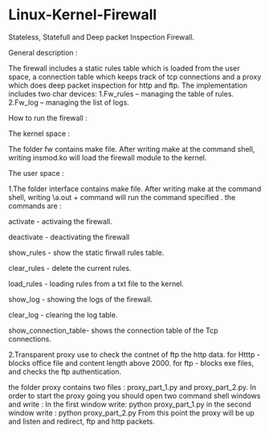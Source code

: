 # Linux-Kernel-Firewall
Stateless, Statefull and Deep packet Inspection Firewall.

General description :

The firewall includes a static rules table which is loaded from the user space, 
a connection table which keeps track of tcp connections and a proxy which does deep packet inspection for http and ftp. 
The implementation includes two char devices:
1.Fw_rules – managing the table of rules.
2.Fw_log – managing the list of logs.

How to run the firewall :

The kernel space :

The folder fw contains make file. After writing make at the command shell, writing insmod.ko will load
the firewall module to the kernel.

The user space :

1.The folder interface contains make file. After writing make at the command shell, writing \a.out + command
will run the command specified .
the commands are : 

activate - activaing the firewall.

deactivate - deactivating the firewall

show_rules - show the static firwall rules table.

clear_rules - delete the current rules.

load_rules <path> - loading rules from a txt file to the kernel.

show_log - showing the logs of the firewall.

clear_log <char> - clearing the log table.

show_connection_table- shows the connection table of the Tcp connections.

2.Transparent proxy use to check the contnet of ftp the http data. for Htttp - blocks office file and content length above 2000. for ftp - blocks exe files, and checks the ftp authentication.

the folder proxy contains two files : proxy_part_1.py and proxy_part_2.py.
In order to start the proxy going you should open two command shell windows and write :
In the first window write:
python proxy_part_1.py
in the second window write :
python proxy_part_2.py
From this point the proxy will be up and listen and redirect, ftp and http packets.


